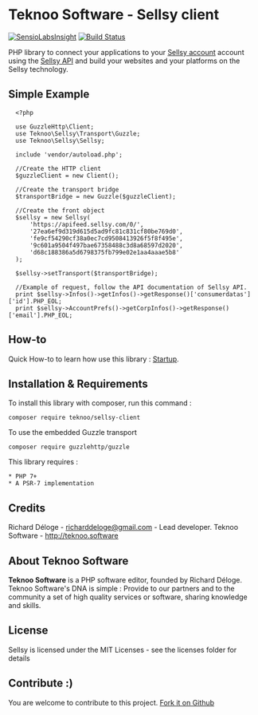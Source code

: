 Teknoo Software - Sellsy client
==========================

[![SensioLabsInsight](https://insight.sensiolabs.com/projects/e053f347-f92a-47d9-b8b3-9f415d407889/mini.png)](https://insight.sensiolabs.com/projects/e053f347-f92a-47d9-b8b3-9f415d407889) [![Build Status](https://travis-ci.org/TeknooSoftware/sellsy-client.svg?branch=master)](https://travis-ci.org/TeknooSoftware/sellsy-client)

PHP library to connect your applications to your [Sellsy account](http://sellsy.com/) account using the 
[Sellsy API](http://api.sellsy.com/) and build your websites and your platforms on the Sellsy technology.

Simple Example
--------------

      <?php

      use GuzzleHttp\Client;
      use Teknoo\Sellsy\Transport\Guzzle;
      use Teknoo\Sellsy\Sellsy;

      include 'vendor/autoload.php';

      //Create the HTTP client
      $guzzleClient = new Client();

      //Create the transport bridge
      $transportBridge = new Guzzle($guzzleClient);

      //Create the front object
      $sellsy = new Sellsy(
          'https://apifeed.sellsy.com/0/',
          '27ea6ef9d319d615d5ad9fc81c831cf80be769d0',
          'fe9cf54290cf38a0ec7cd9508413926f5f8f495e',
          '9c601a9504f497bae67358488c3d8a68597d2020',
          'd68c188386a5d6798375fb799e02e1aa4aaae5b8'
      );

      $sellsy->setTransport($transportBridge);

      //Example of request, follow the API documentation of Sellsy API.
      print $sellsy->Infos()->getInfos()->getResponse()['consumerdatas']['id'].PHP_EOL;
      print $sellsy->AccountPrefs()->getCorpInfos()->getResponse()['email'].PHP_EOL;

How-to
------
Quick How-to to learn how use this library : [Startup](docs/quick-startup.md).

Installation & Requirements
---------------------------
To install this library with composer, run this command :

    composer require teknoo/sellsy-client
    
To use the embedded Guzzle transport    

    composer require guzzlehttp/guzzle

This library requires :

    * PHP 7+
    * A PSR-7 implementation

Credits
-------
Richard Déloge - <richarddeloge@gmail.com> - Lead developer.
Teknoo Software - <http://teknoo.software>

About Teknoo Software
---------------------
**Teknoo Software** is a PHP software editor, founded by Richard Déloge. 
Teknoo Software's DNA is simple : Provide to our partners and to the community a set of high quality services or software,
 sharing knowledge and skills.
 
License
-------
Sellsy is licensed under the MIT Licenses - see the licenses folder for details

Contribute :)
-------------

You are welcome to contribute to this project. [Fork it on Github](CONTRIBUTING.md)
